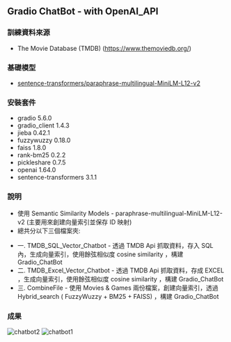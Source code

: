Gradio ChatBot - with OpenAI_API
---

### 訓練資料來源
- The Movie Database (TMDB) (https://www.themoviedb.org/)

### 基礎模型
- [sentence-transformers/paraphrase-multilingual-MiniLM-L12-v2](https://sbert.net/docs/sentence_transformer/pretrained_models.html#semantic-similarity-models)

### 安裝套件
- gradio          5.6.0
- gradio_client   1.4.3
- jieba           0.42.1
- fuzzywuzzy      0.18.0
- faiss           1.8.0
- rank-bm25       0.2.2
- pickleshare     0.7.5
- openai          1.64.0
- sentence-transformers   3.1.1

### 說明
- 使用 Semantic Similarity Models - paraphrase-multilingual-MiniLM-L12-v2  (主要用來創建向量索引並保存 ID 映射)
- 總共分以下三個檔案夾:
* 一. TMDB_SQL_Vector_Chatbot - 透過 TMDB Api 抓取資料，存入 SQL 內，生成向量索引，使用餘弦相似度 cosine similarity ，構建 Gradio_ChatBot
* 二. TMDB_Excel_Vector_Chatbot - 透過 TMDB Api 抓取資料，存成 EXCEL ，生成向量索引，使用餘弦相似度 cosine similarity ，構建 Gradio_ChatBot
* 三. CombineFile - 使用 Movies & Games 兩份檔案，創建向量索引，透過 Hybrid_search ( FuzzyWuzzy + BM25 + FAISS) ，構建 Gradio_ChatBot

### 成果
![chatbot2](https://github.com/user-attachments/assets/5af6d7ca-1a27-4464-9eeb-46aba74829a9)
![chatbot1](https://github.com/user-attachments/assets/e67f1324-2e1c-42a1-9a56-0035a6e6e837)
